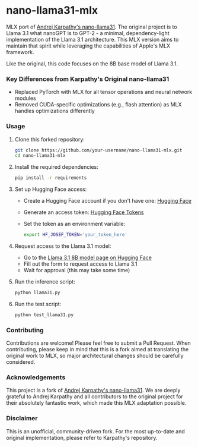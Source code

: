 # nano-llama31-mlx

MLX port of [Andrej Karpathy's nano-llama31](https://github.com/karpathy/nano-llama31). The original project is to Llama 3.1 what nanoGPT is to GPT-2 - a minimal, dependency-light implementation of the Llama 3.1 architecture. This MLX version aims to maintain that spirit while leveraging the capabilities of Apple's MLX framework.

Like the original, this code focuses on the 8B base model of Llama 3.1.

### Key Differences from Karpathy's Original nano-llama31

- Replaced PyTorch with MLX for all tensor operations and neural network modules
- Removed CUDA-specific optimizations (e.g., flash attention) as MLX handles optimizations differently

### Usage

1. Clone this forked repository:

    ```bash
    git clone https://github.com/your-username/nano-llama31-mlx.git
    cd nano-llama31-mlx
    ```

2. Install the required dependencies:

    ```bash
    pip install -r requirements
    ```

3. Set up Hugging Face access:
    - Create a Hugging Face account if you don't have one: [Hugging Face](https://huggingface.co/join)
    - Generate an access token: [Hugging Face Tokens](https://huggingface.co/settings/tokens)
    - Set the token as an environment variable:

        ```bash
        export HF_JOSEF_TOKEN='your_token_here'
        ```

4. Request access to the Llama 3.1 model:
   - Go to the [Llama 3.1 8B model page on Hugging Face](https://huggingface.co/meta-llama/Meta-Llama-3.1-8B)
   - Fill out the form to request access to Llama 3.1
   - Wait for approval (this may take some time)

5. Run the inference script:

    ```bash
    python llama31.py
    ```

6. Run the test script:

    ```bash
    python test_llama31.py
    ```

### Contributing

Contributions are welcome! Please feel free to submit a Pull Request. When contributing, please keep in mind that this is a fork aimed at translating the original work to MLX, so major architectural changes should be carefully considered.

### Acknowledgements

This project is a fork of [Andrej Karpathy's nano-llama31](https://github.com/karpathy/nano-llama31). We are deeply grateful to Andrej Karpathy and all contributors to the original project for their absolutely fantastic work, which made this MLX adaptation possible.

### Disclaimer

This is an unofficial, community-driven fork. For the most up-to-date and original implementation, please refer to Karpathy's repository.
